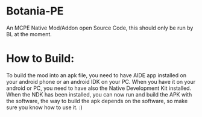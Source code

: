 # Botania-PE
An MCPE Native Mod/Addon open Source Code, this should only be run by BL at the moment.

# How to Build:
To build the mod into an apk file, you need to have AIDE app installed on your android phone or an android IDK on your PC. When you have it on your android or PC, you need to have also the Native Development Kit installed. When the NDK has been installed, you can now run and build the APK with the software, the way to build the apk depends on the software, so make sure you know how to use it. :)
